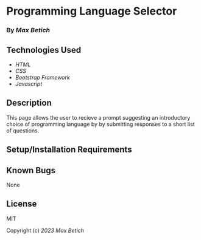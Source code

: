 # **Programming Language Selector**

### By _Max Betich_

## Technologies Used

* _HTML_
* _CSS_
* _Bootstrap Framework_
* _Javascript_

## Description

This page allows the user to recieve a prompt suggesting an introductory choice of programming language by by submitting responses to a short list of questions.

## Setup/Installation Requirements



## Known Bugs

None

## License

MIT

Copyright (c) _2023_ _Max Betich_